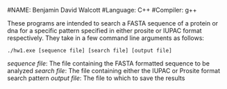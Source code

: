 #NAME: Benjamin David Walcott
#Language: C++
#Compiler: g++

These programs are intended to search a FASTA sequence of a 
protein or dna for a specific pattern specified in either
prosite or IUPAC format respectively.  They take in a few command
line arguments as follows:

```
./hw1.exe [sequence file] [search file] [output file]
```

*sequence file*: The file containing the FASTA formatted sequence to be analyzed 
*search file*: The file containing either the IUPAC or Prosite format search pattern
*output file*: The file to which to save the results